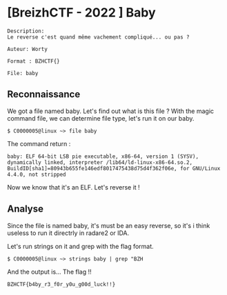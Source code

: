 # [BreizhCTF - 2022 ] Baby

    Description:
    Le reverse c'est quand même vachement compliqué... ou pas ?

    Auteur: Worty

    Format : BZHCTF{}

    File: baby

## Reconnaissance

We got a file named baby. Let's find out what is this file ?
With the magic command file, we can determine file type, let's run it on our baby.

`$ C0000005@linux ~> file baby`

The command return :
```
baby: ELF 64-bit LSB pie executable, x86-64, version 1 (SYSV), dynamically linked, interpreter /lib64/ld-linux-x86-64.so.2, BuildID[sha1]=80943b655fe146edf8017475438d75d4f362f06e, for GNU/Linux 4.4.0, not stripped
```

Now we know that it's an ELF. Let's reverse it !

## Analyse

Since the file is named baby, it's must be an easy reverse, so it's i think useless to run it directrly in radare2 or IDA.

Let's run strings on it and grep with the flag format. 

`$ C0000005@linux ~> strings baby | grep "BZH`

And the output is... The flag !! 

```
BZHCTF{b4by_r3_f0r_y0u_g00d_luck!!}
```


